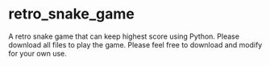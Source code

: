 # retro_snake_game
A retro snake game that can keep highest score using Python. 
Please download all files to play the game. 
Please feel free to download and modify for your own use. 
